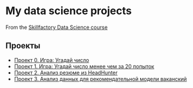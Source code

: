 # My data science projects
From the [Skillfactory Data Science course](https://skillfactory.ru/data-scientist)

## Проекты

* [Проект 0. Игра: Угадай число](https://github.com/rombes/sf_data_science/tree/main/project_0)
* [Проект 1. Игра: Угадай число менее чем за 20 попыток](https://github.com/rombes/sf_data_science/tree/main/project_1)
* [Проект 2. Анализ резюме из HeadHunter](https://github.com/rombes/sf_data_science/tree/main/project_2)
* [Проект 3. Анализ данных для рекомендательной модели ваканский](https://github.com/rombes/sf_data_science/tree/main/project_3)
